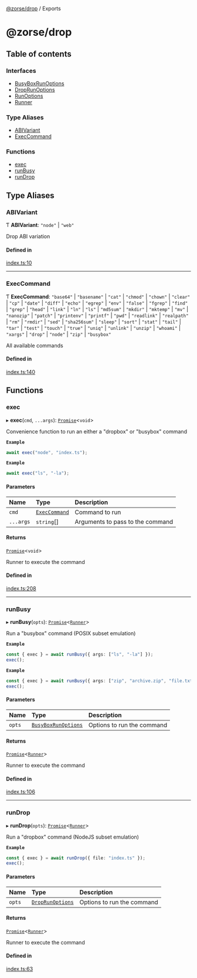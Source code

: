 [@zorse/drop](README.md) / Exports

# @zorse/drop

## Table of contents

### Interfaces

- [BusyBoxRunOptions](interfaces/BusyBoxRunOptions.md)
- [DropRunOptions](interfaces/DropRunOptions.md)
- [RunOptions](interfaces/RunOptions.md)
- [Runner](interfaces/Runner.md)

### Type Aliases

- [ABIVariant](modules.md#abivariant)
- [ExecCommand](modules.md#execcommand)

### Functions

- [exec](modules.md#exec)
- [runBusy](modules.md#runbusy)
- [runDrop](modules.md#rundrop)

## Type Aliases

### ABIVariant

Ƭ **ABIVariant**: ``"node"`` \| ``"web"``

Drop ABI variation

#### Defined in

[index.ts:10](https://github.com/zorse-lang/drop/blob/12551aa/src/npm/index.ts#L10)

___

### ExecCommand

Ƭ **ExecCommand**: ``"base64"`` \| ``"basename"`` \| ``"cat"`` \| ``"chmod"`` \| ``"chown"`` \| ``"clear"`` \| ``"cp"`` \| ``"date"`` \| ``"diff"`` \| ``"echo"`` \| ``"egrep"`` \| ``"env"`` \| ``"false"`` \| ``"fgrep"`` \| ``"find"`` \| ``"grep"`` \| ``"head"`` \| ``"link"`` \| ``"ln"`` \| ``"ls"`` \| ``"md5sum"`` \| ``"mkdir"`` \| ``"mktemp"`` \| ``"mv"`` \| ``"nanozip"`` \| ``"patch"`` \| ``"printenv"`` \| ``"printf"`` \| ``"pwd"`` \| ``"readlink"`` \| ``"realpath"`` \| ``"rm"`` \| ``"rmdir"`` \| ``"sed"`` \| ``"sha256sum"`` \| ``"sleep"`` \| ``"sort"`` \| ``"stat"`` \| ``"tail"`` \| ``"tar"`` \| ``"test"`` \| ``"touch"`` \| ``"true"`` \| ``"uniq"`` \| ``"unlink"`` \| ``"unzip"`` \| ``"whoami"`` \| ``"xargs"`` \| ``"drop"`` \| ``"node"`` \| ``"zip"`` \| ``"busybox"``

All available commands

#### Defined in

[index.ts:140](https://github.com/zorse-lang/drop/blob/12551aa/src/npm/index.ts#L140)

## Functions

### exec

▸ **exec**(`cmd`, `...args`): [`Promise`]( https://developer.mozilla.org/en-US/docs/Web/JavaScript/Reference/Global_Objects/Promise )<`void`\>

Convenience function to run an either a "dropbox" or "busybox" command

**`Example`**

```ts
await exec("node", "index.ts");
```

**`Example`**

```ts
await exec("ls", "-la");
```

#### Parameters

| Name | Type | Description |
| :------ | :------ | :------ |
| `cmd` | [`ExecCommand`](modules.md#execcommand) | Command to run |
| `...args` | `string`[] | Arguments to pass to the command |

#### Returns

[`Promise`]( https://developer.mozilla.org/en-US/docs/Web/JavaScript/Reference/Global_Objects/Promise )<`void`\>

Runner to execute the command

#### Defined in

[index.ts:208](https://github.com/zorse-lang/drop/blob/12551aa/src/npm/index.ts#L208)

___

### runBusy

▸ **runBusy**(`opts`): [`Promise`]( https://developer.mozilla.org/en-US/docs/Web/JavaScript/Reference/Global_Objects/Promise )<[`Runner`](interfaces/Runner.md)\>

Run a "busybox" command (POSIX subset emulation)

**`Example`**

```ts
const { exec } = await runBusy({ args: ["ls", "-la"] });
exec();
```

**`Example`**

```ts
const { exec } = await runBusy({ args: ["zip", "archive.zip", "file.txt"] });
exec();
```

#### Parameters

| Name | Type | Description |
| :------ | :------ | :------ |
| `opts` | [`BusyBoxRunOptions`](interfaces/BusyBoxRunOptions.md) | Options to run the command |

#### Returns

[`Promise`]( https://developer.mozilla.org/en-US/docs/Web/JavaScript/Reference/Global_Objects/Promise )<[`Runner`](interfaces/Runner.md)\>

Runner to execute the command

#### Defined in

[index.ts:106](https://github.com/zorse-lang/drop/blob/12551aa/src/npm/index.ts#L106)

___

### runDrop

▸ **runDrop**(`opts`): [`Promise`]( https://developer.mozilla.org/en-US/docs/Web/JavaScript/Reference/Global_Objects/Promise )<[`Runner`](interfaces/Runner.md)\>

Run a "dropbox" command (NodeJS subset emulation)

**`Example`**

```ts
const { exec } = await runDrop({ file: "index.ts" });
exec();
```

#### Parameters

| Name | Type | Description |
| :------ | :------ | :------ |
| `opts` | [`DropRunOptions`](interfaces/DropRunOptions.md) | Options to run the command |

#### Returns

[`Promise`]( https://developer.mozilla.org/en-US/docs/Web/JavaScript/Reference/Global_Objects/Promise )<[`Runner`](interfaces/Runner.md)\>

Runner to execute the command

#### Defined in

[index.ts:63](https://github.com/zorse-lang/drop/blob/12551aa/src/npm/index.ts#L63)
